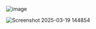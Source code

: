![image](https://github.com/user-attachments/assets/e47098e1-3b32-48fc-ae42-9ac6d1108fcc)



![Screenshot 2025-03-19 144854](https://github.com/user-attachments/assets/41d2362a-cd0a-4ef2-b17b-66eaa2e6bfc1)
